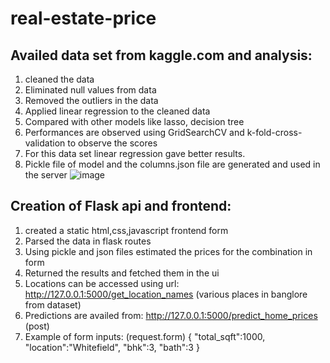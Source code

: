 # real-estate-price
## Availed data set from kaggle.com and analysis:
1. cleaned the data
2. Eliminated null values from data
3. Removed the outliers in the data
4. Applied linear regression to the cleaned data
5. Compared with other models like lasso, decision tree
6. Performances are observed using GridSearchCV and k-fold-cross-validation to observe the scores
7. For this data set linear regression gave better results. 
8. Pickle file of model and the columns.json file are generated and used in the server
![image](https://github.com/Hemanth-0107/real-estate-price/assets/78348403/abc5985f-3606-47b1-ad9f-af55c820f49f)


## Creation of Flask api and frontend:
1. created a static html,css,javascript frontend form
2. Parsed the data in flask routes
3. Using pickle and json files estimated the prices for the combination in form
4. Returned the results and fetched them in the ui
5. Locations can be accessed using url: http://127.0.0.1:5000/get_location_names (various places in banglore from dataset)
6. Predictions are availed from: http://127.0.0.1:5000/predict_home_prices  (post)
7. Example of form inputs: (request.form)
   {
    "total_sqft":1000,
    "location":"Whitefield",
    "bhk":3,
    "bath":3
  }

